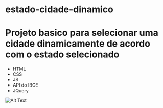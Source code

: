 # estado-cidade-dinamico

# Projeto basico para selecionar uma cidade dinamicamente de acordo com o estado selecionado

- HTML
- CSS
- JS
- API do IBGE
- JQuery

![Alt Text](https://s4.gifyu.com/images/ezgif.com-gif-makerafa07c72edc1cc75.gif)
